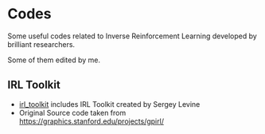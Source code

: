 # Codes
Some useful codes related to Inverse Reinforcement Learning developed by brilliant researchers.

Some of them edited by me.

## IRL Toolkit

- [irl_toolkit](https://github.com/Jeonwonseok/IRL/tree/master/Codes/irl_toolkit) includes IRL Toolkit created by Sergey Levine
- Original Source code taken from https://graphics.stanford.edu/projects/gpirl/
